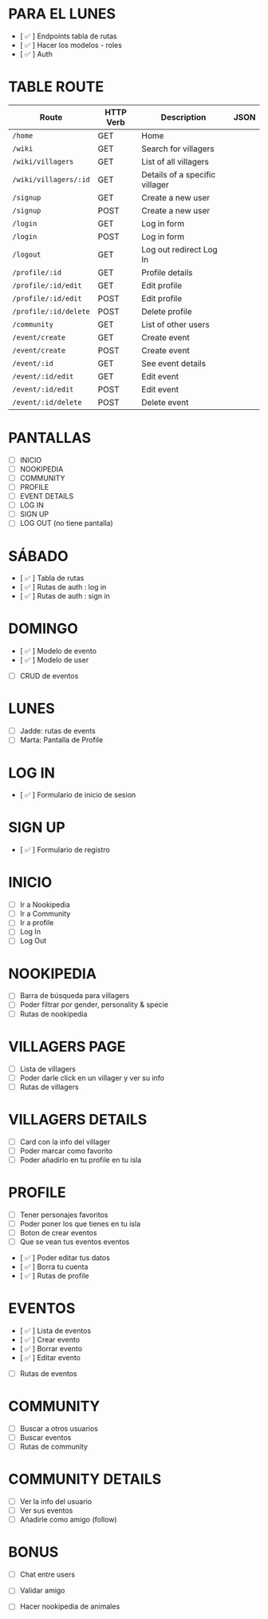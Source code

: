 # PARA EL LUNES
- [ ✅ ] Endpoints tabla de rutas
- [ ✅ ] Hacer los modelos - roles
- [ ✅ ] Auth

# TABLE ROUTE 

| Route                      | HTTP Verb | Description                   | JSON      |
| -------------------------- | --------- | ------------------------------|-----------|
| `/home`                    | GET       | Home                          |           |
| `/wiki`                    | GET       | Search for villagers          |           |
| `/wiki/villagers`          | GET       | List of all villagers         |           |
| `/wiki/villagers/:id`      | GET       | Details of a specific villager |           |
| `/signup`                  | GET       | Create a new user             |           |
| `/signup`                  | POST      | Create a new user             |           |
| `/login`                   | GET       | Log in form                   |           |
| `/login`                   | POST      | Log in form                   |           |
| `/logout`                  | GET       | Log out redirect Log In       |           |
| `/profile/:id`              | GET       | Profile details                |           |
| `/profile/:id/edit`         | GET       | Edit profile                   |           |
| `/profile/:id/edit`         | POST      | Edit profile                   |           |
| `/profile/:id/delete`       | POST      | Delete profile                 |           |
| `/community`               | GET       | List of other users           |           |
| `/event/create`            | GET       | Create event                  |           |
| `/event/create`            | POST      | Create event                  |           |
| `/event/:id`               | GET       | See event details             |           |
| `/event/:id/edit`          | GET       | Edit event                    |           |
| `/event/:id/edit`          | POST      | Edit event                    |           |
| `/event/:id/delete`        | POST      | Delete event                  |           |


# PANTALLAS 
- [ ] INICIO
- [ ] NOOKIPEDIA
- [ ] COMMUNITY
- [ ] PROFILE
- [ ] EVENT DETAILS
- [ ] LOG IN
- [ ] SIGN UP
- [ ] LOG OUT (no tiene pantalla)

<!---------------------------->

# SÁBADO
- [ ✅ ] Tabla de rutas
- [ ✅ ] Rutas de auth : log in
- [ ✅ ] Rutas de auth : sign in

# DOMINGO
- [ ✅ ] Modelo de evento
- [ ✅ ] Modelo de user
- [ ] CRUD de eventos

# LUNES
- [ ] Jadde: rutas de events
- [ ] Marta: Pantalla de Profile

<!---------------------------->

# LOG IN
- [ ✅ ] Formulario de inicio de sesion

# SIGN UP
- [ ✅ ] Formulario de registro

# INICIO
- [ ] Ir a Nookipedia
- [ ] Ir a Community
- [ ] Ir a profile
- [ ] Log In
- [ ] Log Out

# NOOKIPEDIA
- [ ] Barra de búsqueda para villagers
- [ ] Poder filtrar por gender, personality & specie
- [ ] Rutas de nookipedia

# VILLAGERS PAGE
- [ ] Lista de villagers
- [ ] Poder darle click en un villager y ver su info
- [ ] Rutas de villagers

# VILLAGERS DETAILS
- [ ] Card con la info del villager
- [ ] Poder marcar como favorito
- [ ] Poder añadirlo en tu profile en tu isla

# PROFILE
- [ ] Tener personajes favoritos
- [ ] Poder poner los que tienes en tu isla
- [ ] Boton de crear eventos 
- [ ] Que se vean tus eventos eventos 
- [ ✅ ] Poder editar tus datos 
- [ ✅ ] Borra tu cuenta
- [ ✅ ] Rutas de profile

# EVENTOS
- [ ✅ ] Lista de eventos
- [ ✅ ] Crear evento
- [ ✅ ] Borrar evento
- [ ✅ ] Editar evento
- [ ] Rutas de eventos

# COMMUNITY
- [ ] Buscar a otros usuarios
- [ ] Buscar eventos
- [ ] Rutas de community

# COMMUNITY DETAILS
- [ ] Ver la info del usuario
- [ ] Ver sus eventos
- [ ] Añadirle como amigo (follow)

# BONUS
- [ ] Chat entre users
- [ ] Validar amigo
- [ ] Hacer nookipedia de animales







